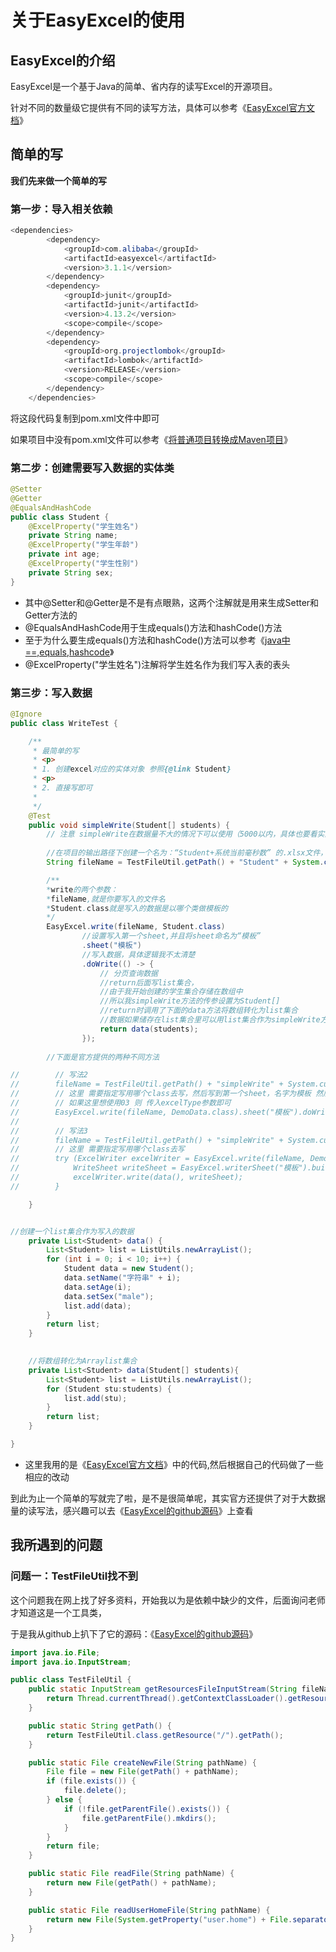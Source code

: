 # 关于EasyExcel的使用



##  EasyExcel的介绍

  EasyExcel是一个基于Java的简单、省内存的读写Excel的开源项目。

  针对不同的数量级它提供有不同的读写方法，具体可以参考《[EasyExcel官方文档](https://easyexcel.opensource.alibaba.com/docs/current/)》



  

##  简单的写

**我们先来做一个简单的写**



### 第一步：导入相关依赖

~~~java
<dependencies>
        <dependency>
            <groupId>com.alibaba</groupId>
            <artifactId>easyexcel</artifactId>
            <version>3.1.1</version>
        </dependency>
        <dependency>
            <groupId>junit</groupId>
            <artifactId>junit</artifactId>
            <version>4.13.2</version>
            <scope>compile</scope>
        </dependency>
        <dependency>
            <groupId>org.projectlombok</groupId>
            <artifactId>lombok</artifactId>
            <version>RELEASE</version>
            <scope>compile</scope>
        </dependency>
    </dependencies>
~~~

将这段代码复制到pom.xml文件中即可

如果项目中没有pom.xml文件可以参考《[将普通项目转换成Maven项目](https://blog.csdn.net/qq_50598935/article/details/123028620)》



### 第二步：创建需要写入数据的实体类

~~~java
@Setter
@Getter
@EqualsAndHashCode
public class Student {
    @ExcelProperty("学生姓名")
    private String name;
    @ExcelProperty("学生年龄")
    private int age;
    @ExcelProperty("学生性别")
    private String sex;
}
~~~



* 其中@Setter和@Getter是不是有点眼熟，这两个注解就是用来生成Setter和Getter方法的
* @EqualsAndHashCode用于生成equals()方法和hashCode()方法
* 至于为什么要生成equals()方法和hashCode()方法可以参考《[java中==,equals,hashcode](https://www.jianshu.com/p/dc495f9130dc)》
* @ExcelProperty("学生姓名")注解将学生姓名作为我们写入表的表头



### 第三步：写入数据

~~~java
@Ignore
public class WriteTest {

    /**
     * 最简单的写
     * <p>
     * 1. 创建excel对应的实体对象 参照{@link Student}
     * <p>
     * 2. 直接写即可
     *
     */
    @Test
    public void simpleWrite(Student[] students) {
        // 注意 simpleWrite在数据量不大的情况下可以使用（5000以内，具体也要看实际情况）
      
        //在项目的输出路径下创建一个名为：“Student+系统当前毫秒数” 的.xlsx文件，用于存储写入的数据
        String fileName = TestFileUtil.getPath() + "Student" + System.currentTimeMillis() + ".xlsx";

        /**
        *write的两个参数：
        *fileName,就是你要写入的文件名
        *Student.class就是写入的数据是以哪个类做模板的
        */
        EasyExcel.write(fileName, Student.class)
                //设置写入第一个sheet,并且将sheet命名为“模板”
                .sheet("模板")
                //写入数据，具体逻辑我不太清楚
                .doWrite(() -> {
                    // 分页查询数据
                    //return后面写list集合，
                    //由于我开始创建的学生集合存储在数组中
                    //所以我simpleWrite方法的传参设置为Student[]
                    //return时调用了下面的data方法将数组转化为list集合
                    //数据如果储存在list集合里可以用list集合作为simpleWrite方法的参数传进来return
                    return data(students);
                });
        
        //下面是官方提供的两种不同方法

//        // 写法2
//        fileName = TestFileUtil.getPath() + "simpleWrite" + System.currentTimeMillis() + ".xlsx";
//        // 这里 需要指定写用哪个class去写，然后写到第一个sheet，名字为模板 然后文件流会自动关闭
//        // 如果这里想使用03 则 传入excelType参数即可
//        EasyExcel.write(fileName, DemoData.class).sheet("模板").doWrite(data());
//
//        // 写法3
//        fileName = TestFileUtil.getPath() + "simpleWrite" + System.currentTimeMillis() + ".xlsx";
//        // 这里 需要指定写用哪个class去写
//        try (ExcelWriter excelWriter = EasyExcel.write(fileName, DemoData.class).build()) {
//            WriteSheet writeSheet = EasyExcel.writerSheet("模板").build();
//            excelWriter.write(data(), writeSheet);
//        }

    }


//创建一个list集合作为写入的数据
    private List<Student> data() {
        List<Student> list = ListUtils.newArrayList();
        for (int i = 0; i < 10; i++) {
            Student data = new Student();
            data.setName("字符串" + i);
            data.setAge(i);
            data.setSex("male");
            list.add(data);
        }
        return list;
    }

   
    //将数组转化为Arraylist集合
    private List<Student> data(Student[] students){
        List<Student> list = ListUtils.newArrayList();
        for (Student stu:students) {
            list.add(stu);
        }
        return list;
    }

}
~~~



* 这里我用的是《[EasyExcel官方文档](https://easyexcel.opensource.alibaba.com/docs/current/)》中的代码,然后根据自己的代码做了一些相应的改动



到此为止一个简单的写就完了啦，是不是很简单呢，其实官方还提供了对于大数据量的读写法，感兴趣可以去《[EasyExcel的github源码](https://github.com/alibaba/easyexcel)》上查看



## 我所遇到的问题

### 问题一：TestFileUtil找不到

这个问题我在网上找了好多资料，开始我以为是依赖中缺少的文件，后面询问老师才知道这是一个工具类，

于是我从github上扒下了它的源码：《[EasyExcel的github源码](https://github.com/alibaba/easyexcel)》

~~~java
import java.io.File;
import java.io.InputStream;

public class TestFileUtil {
    public static InputStream getResourcesFileInputStream(String fileName) {
        return Thread.currentThread().getContextClassLoader().getResourceAsStream("" + fileName);
    }

    public static String getPath() {
        return TestFileUtil.class.getResource("/").getPath();
    }

    public static File createNewFile(String pathName) {
        File file = new File(getPath() + pathName);
        if (file.exists()) {
            file.delete();
        } else {
            if (!file.getParentFile().exists()) {
                file.getParentFile().mkdirs();
            }
        }
        return file;
    }

    public static File readFile(String pathName) {
        return new File(getPath() + pathName);
    }

    public static File readUserHomeFile(String pathName) {
        return new File(System.getProperty("user.home") + File.separator + pathName);
    }
}
~~~



